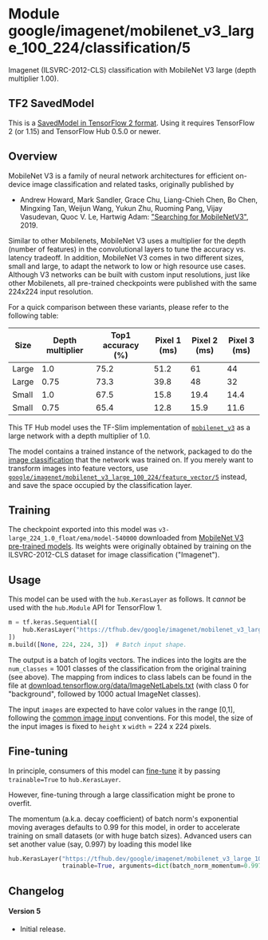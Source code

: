 # Module google/imagenet/mobilenet_v3_large_100_224/classification/5
Imagenet (ILSVRC-2012-CLS) classification with MobileNet V3 large (depth multiplier 1.00).

<!-- asset-path: legacy -->
<!-- dataset: ImageNet (ILSVRC-2012-CLS) -->
<!-- fine-tunable: true -->
<!-- format: saved_model_2 -->
<!-- module-type: image-classification -->
<!-- network-architecture: MobileNet V3 -->

## TF2 SavedModel

This is a [SavedModel in TensorFlow 2
format](https://www.tensorflow.org/hub/tf2_saved_model).
Using it requires TensorFlow 2 (or 1.15) and TensorFlow Hub 0.5.0 or newer.

## Overview

MobileNet V3 is a family of neural network architectures for efficient
on-device image classification and related tasks, originally published by

  * Andrew Howard, Mark Sandler, Grace Chu, Liang-Chieh Chen, Bo Chen, Mingxing
    Tan, Weijun Wang, Yukun Zhu, Ruoming Pang, Vijay Vasudevan, Quoc V. Le,
    Hartwig Adam: ["Searching for MobileNetV3"](https://arxiv.org/abs/1905.02244),
    2019.

Similar to other Mobilenets, MobileNet V3 uses a multiplier for the depth
(number of features) in the convolutional layers to tune the accuracy vs.
latency tradeoff. In addition, MobileNet V3 comes in two different sizes, small and large, to
adapt the network to low or high resource use cases. Although V3 networks can be
built with custom input resolutions, just like other Mobilenets, all pre-trained
checkpoints were published with the same 224x224 input resolution.

For a quick comparison between these variants, please refer to the following
table:

Size  | Depth multiplier | Top1 accuracy (%) | Pixel 1 (ms) | Pixel 2 (ms) | Pixel 3 (ms)
----- | ---------------- | ----------------- | ------------ | ------------ | ------------
Large | 1.0              | 75.2              | 51.2         | 61           | 44
Large | 0.75             | 73.3              | 39.8         | 48           | 32
Small | 1.0              | 67.5              | 15.8         | 19.4         | 14.4
Small | 0.75             | 65.4              | 12.8         | 15.9         | 11.6

This TF Hub model uses the TF-Slim implementation of
[`mobilenet_v3`](https://github.com/tensorflow/models/blob/master/research/slim/nets/mobilenet/mobilenet_v3.py)
as a large network with a depth multiplier of 1.0.



The model contains a trained instance of the network, packaged to do the
[image classification](https://www.tensorflow.org/hub/common_signatures/images#classification)
that the network was trained on. If you merely want to transform images into
feature vectors, use
[`google/imagenet/mobilenet_v3_large_100_224/feature_vector/5`](https://tfhub.dev/google/imagenet/mobilenet_v3_large_100_224/feature_vector/5)
instead, and save the space occupied by the classification layer.


## Training

The checkpoint exported into this model was `v3-large_224_1.0_float/ema/model-540000` downloaded
from
[MobileNet V3 pre-trained models](https://github.com/tensorflow/models/blob/master/research/slim/nets/mobilenet/README.md).
Its weights were originally obtained by training on the ILSVRC-2012-CLS
dataset for image classification ("Imagenet").

## Usage

This model can be used with the `hub.KerasLayer` as follows.
It *cannot* be used with the `hub.Module` API for TensorFlow 1.

```python
m = tf.keras.Sequential([
    hub.KerasLayer("https://tfhub.dev/google/imagenet/mobilenet_v3_large_100_224/classification/5")
])
m.build([None, 224, 224, 3])  # Batch input shape.
```

The output is a batch of logits vectors. The indices into the logits
are the `num_classes` = 1001 classes of the classification from
the original training (see above). The mapping from indices to class labels
can be found in the file at [download.tensorflow.org/data/ImageNetLabels.txt](https://storage.googleapis.com/download.tensorflow.org/data/ImageNetLabels.txt) (with class 0 for "background", followed by 1000 actual ImageNet classes).

The input `images` are expected to have color values in the range [0,1],
following the
[common image input](https://www.tensorflow.org/hub/common_signatures/images#input)
conventions.
For this model, the size of the input images is fixed to
`height` x `width` = 224 x 224 pixels.


## Fine-tuning

In principle, consumers of this model can
[fine-tune](https://www.tensorflow.org/hub/tf2_saved_model#fine-tuning) it
by passing `trainable=True` to `hub.KerasLayer`.

However, fine-tuning through a large classification might be prone to overfit.

The momentum (a.k.a. decay coefficient) of batch norm's exponential moving
averages defaults to 0.99 for this model, in order to accelerate training
on small datasets (or with huge batch sizes).
Advanced users can set another value (say, 0.997) by loading this model like

```python
hub.KerasLayer("https://tfhub.dev/google/imagenet/mobilenet_v3_large_100_224/classification/5",
               trainable=True, arguments=dict(batch_norm_momentum=0.997))
```


## Changelog

#### Version 5

  * Initial release.
